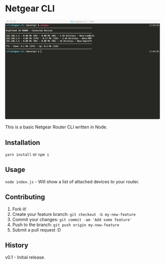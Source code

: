# Netgear CLI

<img src="https://raw.githubusercontent.com/benmarten/netgear-cli/resources/example.jpg" width="885">

This is a basic Netgear Router CLI written in Node.

## Installation

`yarn install` or `npm i`

## Usage

`node index.js` - Will show a list of attached devices to your router.

## Contributing

1. Fork it!
2. Create your feature branch: `git checkout -b my-new-feature`
3. Commit your changes: `git commit -am 'Add some feature'`
4. Push to the branch: `git push origin my-new-feature`
5. Submit a pull request :D

## History

v0.1 - Initial release.
